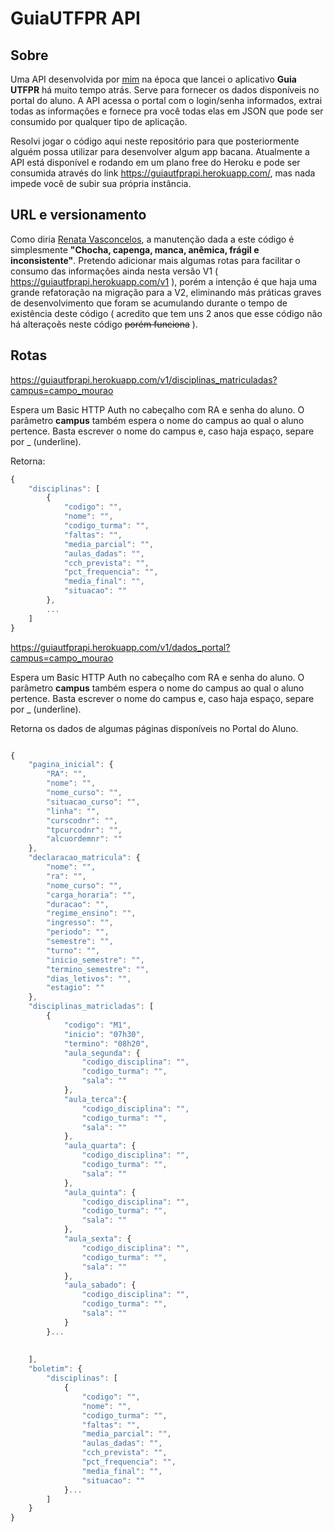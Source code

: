 # GuiaUTFPR API

## Sobre


Uma API desenvolvida por [mim](http://www.victormatheus.com.br) na época que lancei o aplicativo **Guia UTFPR** há muito tempo atrás. Serve para fornecer os dados disponíveis no portal do aluno. A API acessa o portal com o login/senha informados, extrai todas as informações e fornece pra você todas elas em JSON que pode ser consumido por qualquer tipo de aplicação.

Resolvi jogar o código aqui neste repositório para que posteriormente alguém possa utilizar para desenvolver algum app bacana. Atualmente a API está disponível e rodando em um plano free do Heroku e pode ser consumida através do link https://guiautfprapi.herokuapp.com/, mas nada impede você de subir sua própria instância.

## URL e versionamento

Como diria [Renata Vasconcelos](https://www.youtube.com/watch?v=VuhfI4oza_g), a manutenção dada a este código é simplesmente **"Chocha, capenga, manca, anêmica, frágil e inconsistente"**.
Pretendo adicionar mais algumas rotas para facilitar o consumo das informações ainda nesta versão V1 ( https://guiautfprapi.herokuapp.com/v1 ), porém a intenção é que haja uma grande refatoração na migração para a V2, eliminando más práticas graves de desenvolvimento que foram se acumulando durante o tempo de existência deste código ( acredito que tem uns 2 anos que esse código não há alteraçoẽs neste código ~~porém funciona~~ ).


## Rotas

https://guiautfprapi.herokuapp.com/v1/disciplinas_matriculadas?campus=campo_mourao

Espera um Basic HTTP Auth no cabeçalho com RA e senha do aluno. O parâmetro **campus** também espera o nome do campus ao qual o aluno pertence. Basta escrever o nome do campus e, caso haja espaço, separe por _ (underline).

Retorna:
```javascript
{
    "disciplinas": [
        {
            "codigo": "",
            "nome": "",
            "codigo_turma": "",
            "faltas": "",
            "media_parcial": "",
            "aulas_dadas": "",
            "cch_prevista": "",
            "pct_frequencia": "",
            "media_final": "",
            "situacao": ""
        },
        ...
    ]
}
```
https://guiautfprapi.herokuapp.com/v1/dados_portal?campus=campo_mourao

Espera um Basic HTTP Auth no cabeçalho com RA e senha do aluno. O parâmetro **campus** também espera o nome do campus ao qual o aluno pertence. Basta escrever o nome do campus e, caso haja espaço, separe por _ (underline).

Retorna os dados de algumas páginas disponíveis no Portal do Aluno.
```javascript

{
    "pagina_inicial": {
        "RA": "",
        "nome": "",
        "nome_curso": "",
        "situacao_curso": "",
        "linha": "",
        "curscodnr": "",
        "tpcurcodnr": "",
        "alcuordemnr": ""
    },
    "declaracao_matricula": {
        "nome": "",
        "ra": "",
        "nome_curso": "",
        "carga_horaria": "",
        "duracao": "",
        "regime_ensino": "",
        "ingresso": "",
        "periodo": "",
        "semestre": "",
        "turno": "",
        "inicio_semestre": "",
        "termino_semestre": "",
        "dias_letivos": "",
        "estagio": ""
    },
    "disciplinas_matricladas": [
        {
            "codigo": "M1",
            "inicio": "07h30",
            "termino": "08h20",
            "aula_segunda": {
                "codigo_disciplina": "",
                "codigo_turma": "",
                "sala": ""
            },
            "aula_terca":{
                "codigo_disciplina": "",
                "codigo_turma": "",
                "sala": ""
            },
            "aula_quarta": {
                "codigo_disciplina": "",
                "codigo_turma": "",
                "sala": ""
            },
            "aula_quinta": {
                "codigo_disciplina": "",
                "codigo_turma": "",
                "sala": ""
            },
            "aula_sexta": {
                "codigo_disciplina": "",
                "codigo_turma": "",
                "sala": ""
            },
            "aula_sabado": {
                "codigo_disciplina": "",
                "codigo_turma": "",
                "sala": ""
            }
        }...
       
       
    ],
    "boletim": {
        "disciplinas": [
            {
                "codigo": "",
                "nome": "",
                "codigo_turma": "",
                "faltas": "",
                "media_parcial": "",
                "aulas_dadas": "",
                "cch_prevista": "",
                "pct_frequencia": "",
                "media_final": "",
                "situacao": ""
            }...
        ]
    }
}
```
